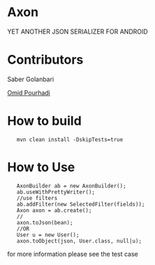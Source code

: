 Axon
====

YET ANOTHER JSON SERIALIZER FOR ANDROID

Contributors
===

Saber Golanbari

[Omid Pourhadi](http://omidbiz.com)


How to build
===

```
   mvn clean install -DskipTests=true
```

How to Use
===

```
   AxonBuilder ab = new AxonBuilder();
   ab.useWithPrettyWriter();
   //use filters
   ab.addFilter(new SelectedFilter(fields));
   Axon axon = ab.create();
   //
   axon.toJson(bean);
   //OR
   User u = new User();
   axon.toObject(json, User.class, null|u);
```

for more information please see the test case

